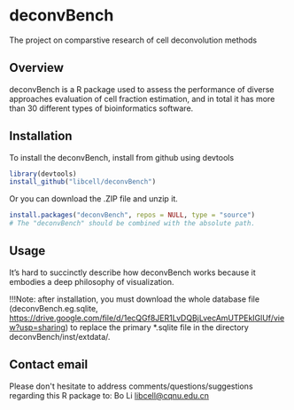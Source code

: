# deconvBench
The project on comparstive research of cell deconvolution methods 

## Overview

deconvBench is a R package used to assess the performance of diverse approaches evaluation of cell fraction estimation, and in total it has more than 30 different types of bioinformatics software.

## Installation

To install the deconvBench, install from github using devtools

``` r
library(devtools)
install_github("libcell/deconvBench")
```

Or you can download the .ZIP file and unzip it.
 
``` r
install.packages("deconvBench", repos = NULL, type = "source")
# The "deconvBench" should be combined with the absolute path.
```

## Usage

It’s hard to succinctly describe how deconvBench works because it embodies a 
deep philosophy of visualization. 

!!!Note: after installation, you must download the whole database file (deconvBench.eg.sqlite, https://drive.google.com/file/d/1ecQGf8JER1LvDQBjLvecAmUTPEkIGlUf/view?usp=sharing) to replace the primary *.sqlite file in the directory deconvBench/inst/extdata/.  

## Contact email

Please don't hesitate to address comments/questions/suggestions regarding this R 
package to: Bo Li libcell@cqnu.edu.cn
